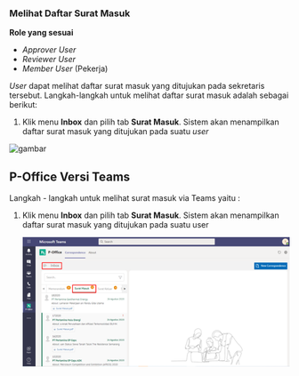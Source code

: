 ### **Melihat Daftar Surat Masuk**

**Role yang sesuai**

- *Approver User*
- *Reviewer User*
- *Member User* (Pekerja) 

 _User_ dapat melihat daftar surat masuk yang ditujukan pada sekretaris tersebut. Langkah-langkah untuk melihat daftar surat masuk adalah sebagai berikut:

 1.    Klik menu **Inbox** dan pilih tab **Surat Masuk**. Sistem akan menampilkan daftar surat masuk yang ditujukan pada suatu _user_

![gambar](SC_SuratMasuk/SM01.png)

## **P-Office Versi Teams**

Langkah - langkah untuk melihat surat masuk via Teams yaitu :

 1.	Klik menu **Inbox** dan pilih tab **Surat Masuk**. Sistem akan menampilkan daftar surat masuk yang ditujukan pada suatu user

    ![gambar](SuratMasuk/SM_Teams/SM01.png)
